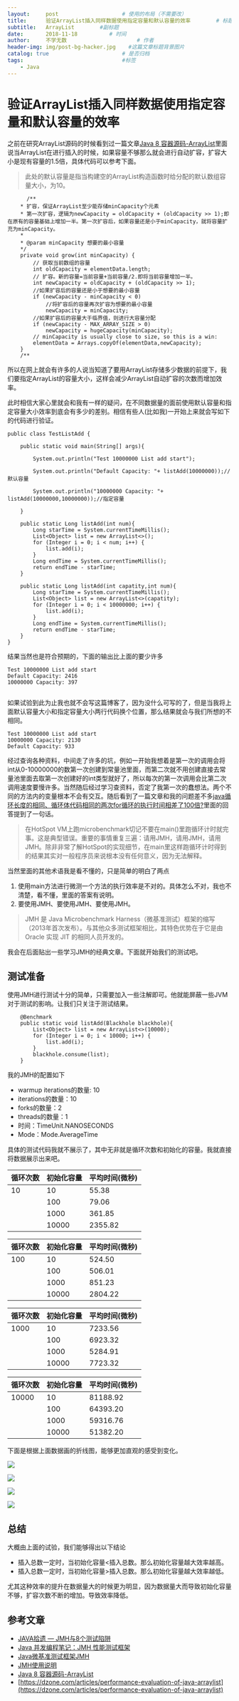 ```yaml
---
layout:     post                    # 使用的布局（不需要改）
title:      验证ArrayList插入同样数据使用指定容量和默认容量的效率        # 标题
subtitle:   ArrayList        #副标题
date:       2018-11-18          # 时间
author:     不学无数                      # 作者
header-img: img/post-bg-hacker.jpg    #这篇文章标题背景图片
catalog: true                       # 是否归档
tags:                               #标签
    - Java
---
```


# 验证ArrayList插入同样数据使用指定容量和默认容量的效率

之前在研究ArrayList源码的时候看到过一篇文章[Java 8 容器源码-ArrayList](http://cmsblogs.com/?p=3937)里面说当ArrayList在进行插入的时候，如果容量不够那么就会进行自动扩容，扩容大小是现有容量的1.5倍，具体代码可以参考下面。

> 此处的默认容量是指当构建空的ArrayList构造函数时给分配的默认数组容量大小，为10。

```
      /**
    * 扩容，保证ArrayList至少能存储minCapacity个元素
    * 第一次扩容，逻辑为newCapacity = oldCapacity + (oldCapacity >> 1);即在原有的容量基础上增加一半。第一次扩容后，如果容量还是小于minCapacity，就将容量扩充为minCapacity。
    *
    * @param minCapacity 想要的最小容量
    */
    private void grow(int minCapacity) {
        // 获取当前数组的容量
        int oldCapacity = elementData.length;
        // 扩容。新的容量=当前容量+当前容量/2.即将当前容量增加一半。
        int newCapacity = oldCapacity + (oldCapacity >> 1);
        //如果扩容后的容量还是小于想要的最小容量
        if (newCapacity - minCapacity < 0)
            //将扩容后的容量再次扩容为想要的最小容量
            newCapacity = minCapacity;
        //如果扩容后的容量大于临界值，则进行大容量分配
        if (newCapacity - MAX_ARRAY_SIZE > 0)
            newCapacity = hugeCapacity(minCapacity);
        // minCapacity is usually close to size, so this is a win:
        elementData = Arrays.copyOf(elementData,newCapacity);
    }
    /**

```

所以在网上就会有许多的人说当知道了要用ArrayList存储多少数据的前提下，我们要指定ArrayList的容量大小，这样会减少ArrayList自动扩容的次数而增加效率。

此时相信大家心里就会和我有一样的疑问，在不同数据量的面前使用默认容量和指定容量大小效率到底会有多少的差别。相信有些人(比如我)一开始上来就会写如下的代码进行验证。

```
public class TestListAdd {

    public static void main(String[] args){

        System.out.println("Test 10000000 List add start");

        System.out.println("Default Capacity: "+ listAdd(10000000));//默认容量

        System.out.println("10000000 Capacity: "+ listAdd(10000000,10000000));//指定容量

    }

    public static Long listAdd(int num){
        Long starTime = System.currentTimeMillis();
        List<Object> list = new ArrayList<>();
        for (Integer i = 0; i < num; i++) {
            list.add(i);
        }
        Long endTime = System.currentTimeMillis();
        return endTime - starTime;
    }

    public static Long listAdd(int capatity,int num){
        Long starTime = System.currentTimeMillis();
        List<Object> list = new ArrayList<>(capatity);
        for (Integer i = 0; i < 10000000; i++) {
            list.add(i);
        }
        Long endTime = System.currentTimeMillis();
        return endTime - starTime;
    }
}

```

结果当然也是符合预期的，下面的输出比上面的要少许多

```
Test 10000000 List add start
Default Capacity: 2416
10000000 Capacity: 397


```
如果试验到此为止我也就不会写这篇博客了，因为没什么可写的了，但是当我将上面默认容量大小和指定容量大小两行代码换个位置，那么结果就会与我们所想的不相同。

```
Test 10000000 List add start
10000000 Capacity: 2130
Default Capacity: 933

```
经过查询各种资料，中间走了许多的坑，例如一开始我想着是第一次的调用会将int从0-10000000的数第一次创建到常量池里面，而第二次就不用创建直接去常量池里面去取第一次创建好的int类型就好了，所以每次的第一次调用会比第二次调用速度要慢许多。当然随后经过学习查资料，否定了我第一次的蠢想法。两个不同的方法内的变量根本不会有交互。随后看到了一篇文章和我的问题差不多[java循环长度的相同、循环体代码相同的两次for循环的执行时间相差了100倍?](https://www.zhihu.com/question/58735131)里面的回答提到了一句话。

> 在HotSpot VM上跑microbenchmark切记不要在main()里跑循环计时就完事。这是典型错误。重要的事情重复三遍：请用JMH，请用JMH，请用JMH。除非非常了解HotSpot的实现细节，在main里这样跑循环计时得到的结果其实对一般程序员来说根本没有任何意义，因为无法解释。

当然里面的其他术语我是看不懂的，只是简单的明白了两点

1. 使用main方法进行微测一个方法的执行效率是不对的。具体怎么不对，我也不清楚，看不懂，里面的答案有说明。
2. 要使用JMH、要使用JMH、要使用JMH。

> JMH 是 Java Microbenchmark Harness（微基准测试）框架的缩写（2013年首次发布）。与其他众多测试框架相比，其特色优势在于它是由 Oracle 实现 JIT 的相同人员开发的。

我会在后面贴出一些学习JMH的经典文章。下面就开始我们的测试吧。

## 测试准备

使用JMH进行测试十分的简单，只需要加入一些注解即可。他就能屏蔽一些JVM对于测试的影响。让我们只关注于测试结果。

```
    @Benchmark
    public static void listAdd(Blackhole blackhole){
        List<Object> list = new ArrayList<>(10000);
        for (Integer i = 0; i < 10000; i++) {
            list.add(i);
        }
        blackhole.consume(list);
    }

```

我的JMH的配置如下

* warmup iterations的数量: 10
* iterations的数量：10
* forks的数量：2
* threads的数量：1
* 时间：TimeUnit.NANOSECONDS
* Mode：Mode.AverageTime

具体的测试代码我就不展示了，其中无非就是循环次数和初始化的容量。我就直接将数据展示出来吧。

|循环次数|初始化容量|平均时间(微秒)|
|-------|-------|---------|
|10|10|55.38|
||100|79.06|
||1000|361.85|
||10000|2355.82|

|循环次数|初始化容量|平均时间(微秒)|
|-------|-------|---------|
|100|10|524.50|
||100|506.01|
||1000|851.23|
||10000|2804.22|

|循环次数|初始化容量|平均时间(微秒)|
|-------|-------|---------|
|1000|10|7233.56|
||100|6923.32|
||1000|5284.91|
||10000|7723.32|

|循环次数|初始化容量|平均时间(微秒)|
|-------|-------|---------|
|10000|10|81188.92|
||100|64393.20|
||1000|59316.76|
||10000|51382.20|

下面是根据上面数据画的折线图，能够更加直观的感受到变化。

![](https://ws4.sinaimg.cn/large/006tKfTcly1g0t2x8bx19j30wy0n8ju6.jpg)

![](https://ws4.sinaimg.cn/large/006tKfTcly1g0t2w1w6gsj30wo0n0776.jpg)

![](https://ws1.sinaimg.cn/large/006tKfTcly1g0t2z6m2ifj30w00n4q5k.jpg)

![](https://ws4.sinaimg.cn/large/006tKfTcly1g0t30afqxkj30we0no418.jpg)

## 总结

大概由上面的试验，我们能够得出以下结论

* 插入总数一定时，当初始化容量<插入总数。那么初始化容量越大效率越高。
* 插入总数一定时，当初始化容量>插入总数。那么初始化容量越大效率越低。

尤其这种效率的提升在数据量大的时候更为明显，因为数据量大而导致初始化容量不够，扩容次数不断的增加。导致效率降低。

## 参考文章

* [JAVA拾遗 — JMH与8个测试陷阱](https://www.cnkirito.moe/java-jmh/)
* [Java 并发编程笔记：JMH 性能测试框架](http://blog.dyngr.com/blog/2016/10/29/introduction-of-jmh/)
* [Java微基准测试框架JMH](https://www.xncoding.com/2018/01/07/java/jmh.html)
* [JMH使用说明](https://blog.csdn.net/lxbjkben/article/details/79410740)
* [Java 8 容器源码-ArrayList](http://cmsblogs.com/?p=3937)
* [https://dzone.com/articles/performance-evaluation-of-java-arraylist](https://dzone.com/articles/performance-evaluation-of-java-arraylist)

